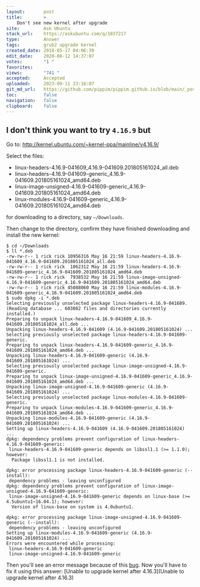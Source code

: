 ```yaml
---
layout:       post
title:        >
    Don't see new kernel after upgrade
site:         Ask Ubuntu
stack_url:    https://askubuntu.com/q/1037217
type:         Answer
tags:         grub2 upgrade kernel
created_date: 2018-05-17 04:06:39
edit_date:    2020-06-12 14:37:07
votes:        "1 "
favorites:    
views:        "741 "
accepted:     Accepted
uploaded:     2023-09-11 23:16:07
git_md_url:   https://github.com/pippim/pippim.github.io/blob/main/_posts/2018/2018-05-17-Don_t-see-new-kernel-after-upgrade.md
toc:          false
navigation:   false
clipboard:    false
---
```


## I don't think you want to try `4.16.9` but

Go to: http://kernel.ubuntu.com/~kernel-ppa/mainline/v4.16.9/

Select the files:

-  linux-headers-4.16.9-041609_4.16.9-041609.201805161024_all.deb
-  linux-headers-4.16.9-041609-generic_4.16.9-041609.201805161024_amd64.deb
-  linux-image-unsigned-4.16.9-041609-generic_4.16.9-041609.201805161024_amd64.deb
-  linux-modules-4.16.9-041609-generic_4.16.9-041609.201805161024_amd64.deb

for downloading to a directory, say `~/Downloads`.

Then change to the directory, confirm they have finished downloading and install the new kernel:

``` 
$ cd ~/Downloads
$ ll *.deb
-rw-rw-r-- 1 rick rick 10956316 May 16 21:59 linux-headers-4.16.9-041609_4.16.9-041609.201805161024_all.deb
-rw-rw-r-- 1 rick rick  1062312 May 16 21:59 linux-headers-4.16.9-041609-generic_4.16.9-041609.201805161024_amd64.deb
-rw-rw-r-- 1 rick rick  7938532 May 16 21:59 linux-image-unsigned-4.16.9-041609-generic_4.16.9-041609.201805161024_amd64.deb
-rw-rw-r-- 1 rick rick 45088060 May 16 21:59 linux-modules-4.16.9-041609-generic_4.16.9-041609.201805161024_amd64.deb
$ sudo dpkg -i *.deb
Selecting previously unselected package linux-headers-4.16.9-041609.
(Reading database ... 603082 files and directories currently installed.)
Preparing to unpack linux-headers-4.16.9-041609_4.16.9-041609.201805161024_all.deb ...
Unpacking linux-headers-4.16.9-041609 (4.16.9-041609.201805161024) ...
Selecting previously unselected package linux-headers-4.16.9-041609-generic.
Preparing to unpack linux-headers-4.16.9-041609-generic_4.16.9-041609.201805161024_amd64.deb ...
Unpacking linux-headers-4.16.9-041609-generic (4.16.9-041609.201805161024) ...
Selecting previously unselected package linux-image-unsigned-4.16.9-041609-generic.
Preparing to unpack linux-image-unsigned-4.16.9-041609-generic_4.16.9-041609.201805161024_amd64.deb ...
Unpacking linux-image-unsigned-4.16.9-041609-generic (4.16.9-041609.201805161024) ...
Selecting previously unselected package linux-modules-4.16.9-041609-generic.
Preparing to unpack linux-modules-4.16.9-041609-generic_4.16.9-041609.201805161024_amd64.deb ...
Unpacking linux-modules-4.16.9-041609-generic (4.16.9-041609.201805161024) ...
Setting up linux-headers-4.16.9-041609 (4.16.9-041609.201805161024) ...
dpkg: dependency problems prevent configuration of linux-headers-4.16.9-041609-generic:
 linux-headers-4.16.9-041609-generic depends on libssl1.1 (>= 1.1.0); however:
  Package libssl1.1 is not installed.

dpkg: error processing package linux-headers-4.16.9-041609-generic (--install):
 dependency problems - leaving unconfigured
dpkg: dependency problems prevent configuration of linux-image-unsigned-4.16.9-041609-generic:
 linux-image-unsigned-4.16.9-041609-generic depends on linux-base (>= 4.5ubuntu1~16.04.1); however:
  Version of linux-base on system is 4.0ubuntu1.

dpkg: error processing package linux-image-unsigned-4.16.9-041609-generic (--install):
 dependency problems - leaving unconfigured
Setting up linux-modules-4.16.9-041609-generic (4.16.9-041609.201805161024) ...
Errors were encountered while processing:
 linux-headers-4.16.9-041609-generic
 linux-image-unsigned-4.16.9-041609-generic
```

Then you'll see an error message because of this [bug][1]. Now you'll have to fix it using this answer: [Unable to upgrade kernel after 4.16.3](Unable to upgrade kernel after 4.16.3)


  [1]: https://bugs.launchpad.net/ubuntu/+source/linux-base/+bug/1766851
